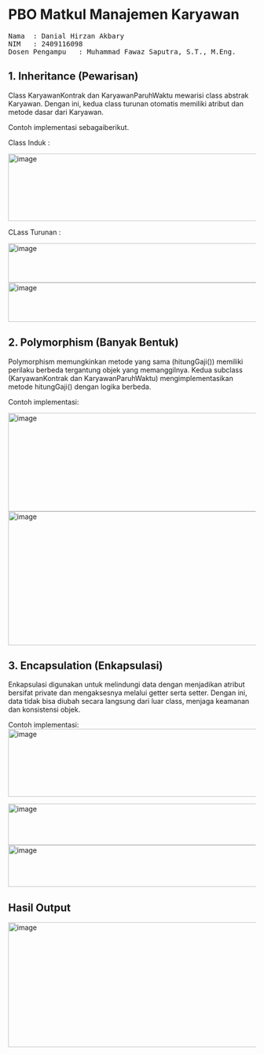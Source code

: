 # PBO Matkul Manajemen Karyawan
<pre>Nama  : Danial Hirzan Akbary
NIM   : 2409116098
Dosen Pengampu   : Muhammad Fawaz Saputra, S.T., M.Eng.</pre>

## 1. Inheritance (Pewarisan)

Class KaryawanKontrak dan KaryawanParuhWaktu mewarisi class abstrak Karyawan.
Dengan ini, kedua class turunan otomatis memiliki atribut dan metode dasar dari Karyawan.

Contoh implementasi sebagaiberikut.

Class Induk :

<img width="548" height="137" alt="image" src="https://github.com/user-attachments/assets/bba75892-6d8a-4e04-8e73-95d5ea62fed2" />

CLass Turunan :

<img width="657" height="80" alt="image" src="https://github.com/user-attachments/assets/a9b58f13-3f4b-4d92-9023-b55450a4b166" />

<img width="709" height="80" alt="image" src="https://github.com/user-attachments/assets/a5366b81-ad49-4e40-83a0-bb2c31e278d7" />

## 2. Polymorphism (Banyak Bentuk)

Polymorphism memungkinkan metode yang sama (hitungGaji()) memiliki perilaku berbeda tergantung objek yang memanggilnya.
Kedua subclass (KaryawanKontrak dan KaryawanParuhWaktu) mengimplementasikan metode hitungGaji() dengan logika berbeda.

Contoh implementasi:

<img width="1163" height="200" alt="image" src="https://github.com/user-attachments/assets/333a7338-6ebd-47be-823d-a59c7ed01cc9" />


<img width="1313" height="272" alt="image" src="https://github.com/user-attachments/assets/1c7b6b24-3bb2-48f2-b30e-80f5294981ac" />

## 3. Encapsulation (Enkapsulasi)
Enkapsulasi digunakan untuk melindungi data dengan menjadikan atribut bersifat private dan mengaksesnya melalui getter serta setter.
Dengan ini, data tidak bisa diubah secara langsung dari luar class, menjaga keamanan dan konsistensi objek.

Contoh implementasi:
<img width="556" height="138" alt="image" src="https://github.com/user-attachments/assets/cdab1bb8-1306-4fc1-9acc-fff9d2c244a2" />

<img width="716" height="84" alt="image" src="https://github.com/user-attachments/assets/ec5215b8-8829-49e6-a4c1-c377601c99ee" />

<img width="681" height="85" alt="image" src="https://github.com/user-attachments/assets/c958bc8e-06d6-4440-b057-e43f5931d969" />


## Hasil Output

<img width="745" height="254" alt="image" src="https://github.com/user-attachments/assets/fe6adcd7-520c-42b0-a23a-68e507972c9c" />
